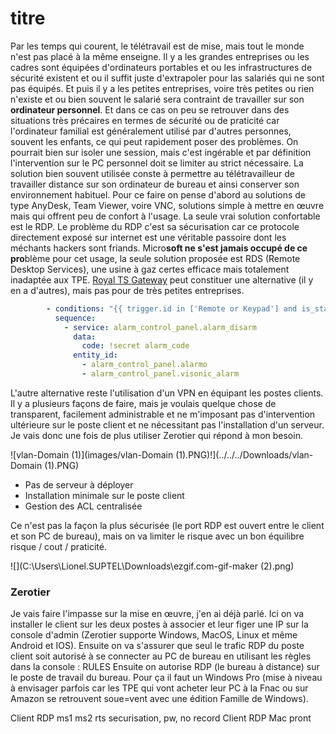 ﻿# titre



Par les temps qui courent, le télétravail est de mise, mais tout le monde n'est pas placé à la même enseigne. Il y a les grandes entreprises ou les cadres sont équipées d'ordinateurs portables et ou les infrastructures de sécurité existent et ou il suffit juste d'extrapoler pour las salariés qui ne sont pas équipés. Et puis il y a les petites entreprises, voire très petites ou rien n'existe et ou bien souvent le salarié sera contraint de travailler sur son **ordinateur personnel**.
Et dans ce cas on peu se retrouver dans des situations très précaires en termes de sécurité ou de praticité car l'ordinateur familial est généralement utilisé par d'autres personnes, souvent les enfants, ce qui peut rapidement poser des problèmes. On pourrait bien sur isoler une session, mais c'est ingérable et par définition l'intervention sur le PC personnel doit se limiter au strict nécessaire.
La solution bien souvent utilisée conste à permettre au télétravailleur de travailler distance sur son ordinateur de bureau et ainsi conserver son environnement habituel. Pour ce faire on pense d'abord au solutions de type AnyDesk, Team Viewer, voire VNC, solutions simple à mettre en œuvre mais qui offrent peu de confort à l'usage. La seule vrai solution confortable est le RDP. Le problème du RDP c'est sa sécurisation car ce protocole directement exposé sur internet est une véritable passoire dont les méchants hackers sont friands. Micro**soft ne s'est jamais occupé de ce pro**blème pour cet usage, la seule solution proposée est RDS (Remote Desktop Services), une usine à gaz certes efficace mais totalement inadaptée aux TPE. [Royal TS Gateway](https://www.royalapps.com/server/main/features) peut constituer une alternative (il y en a d'autres), mais pas pour de très petites entreprises. 

```yaml
        - conditions: "{{ trigger.id in ['Remote or Keypad'] and is_state('alarm_control_panel.alarmo', 'armed_away') or is_state('alarm_control_panel.alarmo', 'arming') }}"
          sequence:              
            - service: alarm_control_panel.alarm_disarm
              data:
                code: !secret alarm_code
              entity_id:  
                - alarm_control_panel.alarmo
                - alarm_control_panel.visonic_alarm
```

L'autre alternative reste l'utilisation d'un VPN en équipant les postes clients. Il y a plusieurs façons de faire, mais je voulais quelque chose de transparent, facilement administrable et ne m'imposant pas d'intervention ultérieure sur le poste client et ne nécessitant pas l'installation d'un serveur. Je vais donc une fois de plus utiliser Zerotier qui répond à mon besoin.

![vlan-Domain (1)](images/vlan-Domain (1).PNG)!](../../../Downloads/vlan-Domain (1).PNG)

* Pas de serveur à déployer
* Installation minimale sur le poste client
* Gestion des ACL centralisée

Ce n'est pas la façon la plus sécurisée (le port RDP est ouvert entre le client et son PC de bureau), mais on va limiter le risque avec un bon équilibre risque / cout / praticité. 

![](C:\Users\Lionel.SUPTEL\Downloads\ezgif.com-gif-maker (2).png)

### Zerotier
Je vais faire l'impasse sur la mise en œuvre, j'en ai déjà parlé. Ici on va installer le client sur les deux postes à associer et leur figer une IP sur la console d'admin (Zerotier supporte Windows, MacOS, Linux et même Android et IOS).
Ensuite on va s'assurer que seul le trafic RDP du poste client soit autorisé à se connecter au PC de bureau en utilisant les règles dans la console : 
RULES
Ensuite on autorise RDP (le bureau à distance) sur le poste de travail du bureau. Pour ça il faut un Windows Pro (mise à niveau à envisager parfois car les TPE qui vont acheter leur PC à la Fnac ou sur Amazon se retrouvent soue=vent avec une édition Famille de Windows).

Client RDP
ms1 ms2 rts
securisation, pw, no record
Client RDP Mac
pront

